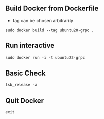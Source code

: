 ## Build Docker from Dockerfile

- tag can be chosen arbitrarily 

```
sudo docker build --tag ubuntu20-grpc .
```

## Run interactive

```
sudo docker run -i -t ubuntu22-grpc
```

## Basic Check

```
lsb_release -a
```

## Quit Docker 

```
exit
```



